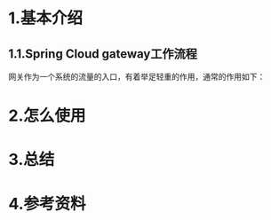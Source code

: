 # 1.基本介绍

## 1.1.Spring Cloud gateway工作流程

网关作为一个系统的流量的入口，有着举足轻重的作用，通常的作用如下：

# 2.怎么使用

# 3.总结

# 4.参考资料



